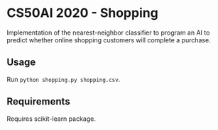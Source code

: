 # CS50AI 2020 - Shopping

Implementation of the nearest-neighbor classifier to program an AI to predict whether online shopping customers will complete a purchase.

## Usage

Run `python shopping.py shopping.csv`.

## Requirements

Requires scikit-learn package.